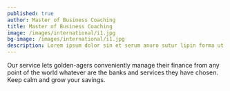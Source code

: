 ```yaml
---
published: true
author: Master of Business Coaching
title: Master of Business Coaching
image: /images/international/i1.jpg
bg-image: /images/international/i1.jpg
description: Lorem ipsum dolor sin et serum anuro sutur lipin forma ut
---
```


Our service lets golden-agers conveniently manage their finance from any point of the world whatever are the banks and services they have chosen. Keep calm and grow your savings.